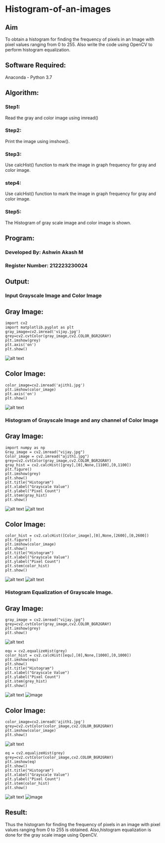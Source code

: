 # Histogram-of-an-images
## Aim
To obtain a histogram for finding the frequency of pixels in an Image with pixel values ranging from 0 to 255. Also write the code using OpenCV to perform histogram equalization.

## Software Required:
Anaconda - Python 3.7

## Algorithm:
### Step1:
Read the gray and color image using imread()

### Step2:
Print the image using imshow().



### Step3:
Use calcHist() function to mark the image in graph frequency for gray and color image.

### step4:
Use calcHist() function to mark the image in graph frequency for gray and color image.

### Step5:
The Histogram of gray scale image and color image is shown.


## Program:
### Developed By: Ashwin Akash M
### Register Number: 212223230024
## Output:
### Input Grayscale Image and Color Image
## Gray Image:
```
import cv2
import matplotlib.pyplot as plt
gray_image=cv2.imread('vijay.jpg')
grey=cv2.cvtColor(gray_image,cv2.COLOR_BGR2GRAY)
plt.imshow(grey)
plt.axis('on')
plt.show()
```
![alt text](image.png)
## Color Image:
```
color_image=cv2.imread('ajith1.jpg')
plt.imshow(color_image)
plt.axis('on')
plt.show()
```
![alt text](image-1.png)
### Histogram of Grayscale Image and any channel of Color Image
## Gray Image:
```
import numpy as np
Gray_image = cv2.imread("vijay.jpg")
Color_image = cv2.imread("ajith1.jpg")
grey=cv2.cvtColor(gray_image,cv2.COLOR_BGR2GRAY)
gray_hist = cv2.calcHist([grey],[0],None,[1100],[0,1100])
plt.figure()
plt.imshow(grey)
plt.show()
plt.title("Histogram")
plt.xlabel("Grayscale Value")
plt.ylabel("Pixel Count")
plt.stem(gray_hist)
plt.show()
```
![alt text](image-2.png)
![alt text](image-3.png)
## Color Image:
```
color_hist = cv2.calcHist([Color_image],[0],None,[2600],[0,2600])
plt.figure()
plt.imshow(color_image)
plt.show()
plt.title("Histogram")
plt.xlabel("Grayscale Value")
plt.ylabel("Pixel Count")
plt.stem(color_hist)
plt.show()
```
![alt text](image-4.png)
![alt text](image-5.png)
### Histogram Equalization of Grayscale Image.
## Gray Image:
```
gray_image = cv2.imread("vijay.jpg")
grey=cv2.cvtColor(gray_image,cv2.COLOR_BGR2GRAY)
plt.imshow(grey)
plt.show()
```
![alt text](image-6.png)
```
equ = cv2.equalizeHist(grey)
color_hist = cv2.calcHist([equ],[0],None,[1000],[0,1000])
plt.imshow(equ)
plt.show()
plt.title("Histogram")
plt.xlabel("Grayscale Value")
plt.ylabel("Pixel Count")
plt.stem(grey_hist)
plt.show()
```
![alt text](image-7.png)
![image](https://github.com/user-attachments/assets/133c7035-d943-47c1-babe-c8aa988ab80b)

## Color Image:
```
color_image=cv2.imread('ajith1.jpg')
grey=cv2.cvtColor(color_image,cv2.COLOR_BGR2GRAY)
plt.imshow(color_image)
plt.show()
```
![alt text](image-8.png)
```
eq = cv2.equalizeHist(grey)
grey=cv2.cvtColor(color_image,cv2.COLOR_BGR2GRAY)
plt.imshow(eq)
plt.show()
plt.title("Histogram")
plt.xlabel("Grayscale Value")
plt.ylabel("Pixel Count")
plt.stem(color_hist)
plt.show()
```
![alt text](image-9.png)
![image](https://github.com/user-attachments/assets/5652dbed-5286-4f57-bce5-2e2485f6c308)

## Result: 
Thus the histogram for finding the frequency of pixels in an image with pixel values ranging from 0 to 255 is obtained. Also,histogram equalization is done for the gray scale image using OpenCV.
